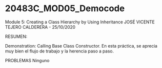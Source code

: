 # 20483C_MOD05_Democode
Module 5: Creating a Class Hierarchy by Using Inheritance
JOSÉ VICENTE TEJERO CALDERERA - 25/10/2020

RESUMEN:

Demonstration:  Calling Base Class Constructor. En esta práctica, se aprecia muy bien el flujo de trabajo y la herencia paso a paso.

PROBLEMAS
Ninguno
